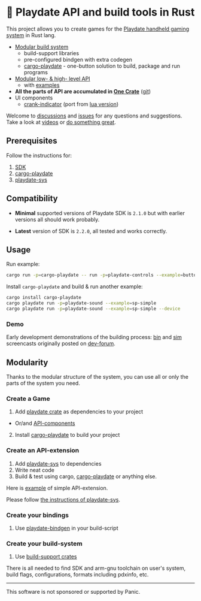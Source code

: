 # 🦀 Playdate API and build tools in Rust

This project allows you to create games for the [Playdate handheld gaming system][playdate-website] in Rust lang.

[playdate-website]: https://play.date/


* [Modular build system][support-dir]
  - build-support libraries
  - pre-configured bindgen with extra codegen
  - [cargo-playdate][cargo-dir] - one-button solution to build, package and run programs
* [Modular low- & high- level API][api-dir]
  - with [examples][ctrl-examples-dir]
* __All the parts of API are accumulated in [One Crate][playdate-crate]__ ([git][playdate-crate-git])
* UI components
  - [crank-indicator][crank-indicator-gh] (port from [lua version][crank-indicator-lua])

Welcome to [discussions][] and [issues][] for any questions and suggestions.
Take a look at [videos](#demo) or [do something great](#usage).


[crank-indicator-gh]: https://github.com/boozook/playdate/tree/main/components/crank-indicator
[crank-indicator-lua]: https://sdk.play.date/Inside%20Playdate.html#C-ui.crankIndicator


## Prerequisites

Follow the instructions for:
1. [SDK](https://sdk.play.date/Inside%20Playdate%20with%20C.html#_prerequisites)
1. [cargo-playdate](https://github.com/boozook/playdate/blob/main/cargo/README.md#prerequisites)
1. [playdate-sys](https://github.com/boozook/playdate/tree/main/api/sys#prerequisites)


## Compatibility

* __Minimal__ supported versions of Playdate SDK is `2.1.0` but with earlier versions all should work probably.

* __Latest__ version of SDK is `2.2.0`, all tested and works correctly.



## Usage

Run example:
```bash
cargo run -p=cargo-playdate -- run -p=playdate-controls --example=buttons
```

Install `cargo-playdate` and build & run another example:
```bash
cargo install cargo-playdate
cargo playdate run -p=playdate-sound --example=sp-simple
cargo playdate run -p=playdate-sound --example=sp-simple --device
```

### Demo

Early development demonstrations of the building process: [bin][video-bin] and [sim][video-simulator] screencasts originally posted on [dev-forum][video-post].

[video-post]: https://devforum.play.date/t/sdk-2-0-b2-pdc-produces-pdx-with-broken-binary/11345/37
[video-bin]: https://www.youtube.com/watch?v=hfFspYbnF5k
[video-simulator]: https://www.youtube.com/watch?v=w-pZrn8qex4


## Modularity

Thanks to the modular structure of the system, you can use all or only the parts of the system you need.

### Create a Game

1. Add [playdate crate][playdate-crate] as dependencies to your project
  - Or/and [API-components][api-dir]
2. Install [cargo-playdate][] to build your project

### Create an API-extension

1. Add [playdate-sys][] to dependencies
1. Write neat code
1. Build & test using cargo, [cargo-playdate][] or anything else.

Here is [example][color-dir] of simple API-extension.

Please follow [the instructions of playdate-sys](https://github.com/boozook/playdate/tree/main/api/sys#extension-development).

### Create your bindings

1. Use [playdate-bindgen][] in your build-script

### Create your build-system

1. Use [build-support crates][support-dir]

There is all needed to find SDK and arm-gnu toolchain on user's system, build flags, configurations, formats including pdxinfo, etc.



[playdate-crate]: https://crates.io/crates/playdate
[playdate-sys]: https://crates.io/crates/playdate-sys
[cargo-playdate]: https://crates.io/crates/cargo-playdate
[playdate-bindgen]: https://crates.io/crates/playdate-bindgen

[playdate-crate-git]: https://github.com/boozook/playdate/blob/main/api/playdate
[support-dir]: https://github.com/boozook/playdate/tree/main/support
[cargo-dir]: https://github.com/boozook/playdate/tree/main/cargo
[api-dir]: https://github.com/boozook/playdate/tree/main/api
[ctrl-examples-dir]: https://github.com/boozook/playdate/tree/main/api/ctrl/examples
[color-dir]: https://github.com/boozook/playdate/tree/main/api/color

[issues]: https://github.com/boozook/playdate/issues
[discussions]: https://github.com/boozook/playdate/discussions


- - -

This software is not sponsored or supported by Panic.
